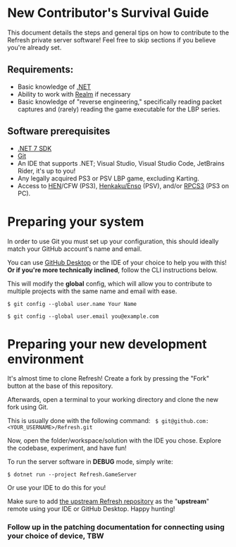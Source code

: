 # New Contributor's Survival Guide

This document details the steps and general tips on how to contribute to the Refresh private server software! Feel free to skip sections if you believe you're already set.

## Requirements:
- Basic knowledge of [.NET](https://learn.microsoft.com/dotnet/)
- Ability to work with [Realm](https://realm.io) if necessary
- Basic knowledge of "reverse engineering," specifically reading packet captures and (rarely) reading the game executable for the LBP series.

## Software prerequisites
- [.NET 7 SDK](https://dotnet.microsoft.com)
- [Git](https://git-scm.com)
- An IDE that supports .NET; Visual Studio, Visual Studio Code, JetBrains Rider, it's up to you!
- Any legally acquired PS3 or PSV LBP game, excluding Karting.
- Access to [HEN](https://www.psx-place.com/threads/tutorial-ps3hen-the-great-ps3-hen-all-in-one-guide.24369/)/CFW (PS3), [Henkaku/Enso](https://vita.hacks.guide) (PSV), and/or [RPCS3](https://rpcs3.net) (PS3 on PC).

# Preparing your system
In order to use Git you must set up your configuration, this should ideally match your GitHub account's name and email. 

You can use [GitHub Desktop](https://desktop.github.com) or the IDE of your choice to help you with this! **Or if you're more technically inclined**, follow the CLI instructions below.

This will modify the **global** config, which will allow you to contribute to multiple projects with the same name and email with ease.

`$ git config --global user.name Your Name`

`$ git config --global user.email you@example.com`

# Preparing your new development environment
It's almost time to clone Refresh! Create a fork by pressing the "Fork" button at the base of this repository.

Afterwards, open a terminal to your working directory and clone the new fork using Git.

This is usually done with the following command:
` $ git@github.com:<YOUR_USERNAME>/Refresh.git`

Now, open the folder/workspace/solution with the IDE you chose. Explore the codebase, experiment, and have fun!

To run the server software in **DEBUG** mode, simply write:

`$ dotnet run --project Refresh.GameServer`

Or use your IDE to do this for you! 

Make sure to add [the upstream Refresh repository](https://github.com/LittleBigRefresh/Refresh) as the "**upstream**" remote using your IDE or GitHub Desktop. Happy hunting!

### Follow up in the patching documentation for connecting using your choice of device, TBW